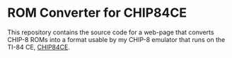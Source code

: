 # ROM Converter for CHIP84CE

This repository contains the source code for a web-page that converts CHIP-8 ROMs into a format usable by my CHIP-8 emulator that runs on the TI-84 CE, [CHIP84CE](https://github.com/kyleleong/chip84ce).
